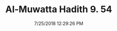 ---
title        : "Al-Muwatta Hadith 9. 54"
date         : 7/25/2018 12:29:26 PM
draft        : false
type         : "hadith"
layout       : "hadith"
BookCode     : "AMH"
VolumeNumber : "9"
HadithNumber : "54"
categories  :  ["Prayer, Shortening - Waiting for the Prayer and Walking to It"]
---